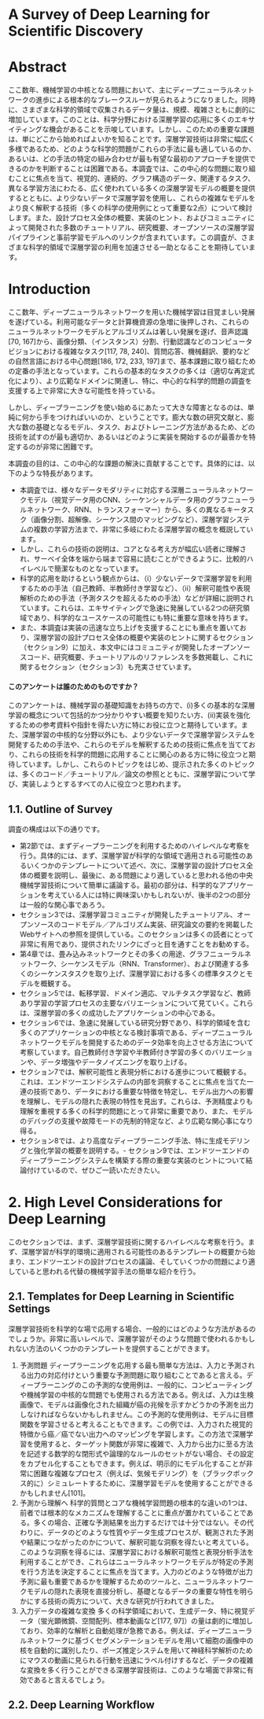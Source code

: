 # A Survey of Deep Learning for Scientific Discovery

# Abstract

ここ数年、機械学習の中核となる問題において、主にディープニューラルネットワークの進歩による根本的なブレークスルーが見られるようになりました。同時に、さまざまな科学的領域で収集されるデータ量は、規模、複雑さともに劇的に増加しています。このことは、科学分野における深層学習の応用に多くのエキサイティングな機会があることを示唆しています。しかし、このための重要な課題は、単にどこから始めればよいかを知ることです。深層学習技術は非常に幅広く多様であるため、どのような科学的問題がこれらの手法に最も適しているのか、あるいは、どの手法の特定の組み合わせが最も有望な最初のアプローチを提供できるのかを判断することは困難である。本調査では、この中心的な問題に取り組むことに焦点を当て、視覚的、連続的、グラフ構造のデータ、関連するタスク、異なる学習方法にわたる、広く使われている多くの深層学習モデルの概要を提供するとともに、より少ないデータで深層学習を使用し、これらの複雑なモデルをより良く解釈する技術（多くの科学の使用例にとって重要な2点）について検討します。また、設計プロセス全体の概要、実装のヒント、およびコミュニティによって開発された多数のチュートリアル、研究概要、オープンソースの深層学習パイプラインと事前学習モデルへのリンクが含まれています。この調査が、さまざまな科学的領域で深層学習の利用を加速させる一助となることを期待しています。

# Introduction

ここ数年、ディープニューラルネットワークを用いた機械学習は目覚ましい発展を遂げている。利用可能なデータと計算機資源の急増に後押しされ、これらのニューラルネットワークモデルとアルゴリズムは著しい発展を遂げ、音声認識[70, 167]から、画像分類、（インスタンス）分割、行動認識などのコンピュータビジョンにおける複雑なタスク[117, 78, 240]、質問応答、機械翻訳、要約などの自然言語における中心問題[186, 172, 233, 197]まで、基本課題に取り組むための定番の手法となっています。これらの基本的なタスクの多くは（適切な再定式化により）、より広範なドメインに関連し、特に、中心的な科学的問題の調査を支援する上で非常に大きな可能性を持っている。

しかし、ディープラーニングを使い始めるにあたって大きな障害となるのは、単純に何から手をつければいいのか、ということです。膨大な数の研究文献と、膨大な数の基礎となるモデル、タスク、およびトレーニング方法があるため、どの技術を試すのが最も適切か、あるいはどのように実装を開始するのが最善かを特定するのが非常に困難です。

本調査の目的は、この中心的な課題の解決に貢献することです。具体的には、以下のような特長があります。

* 本調査では、様々なデータモダリティに対応する深層ニューラルネットワークモデル（視覚データ用のCNN、シーケンシャルデータ用のグラフニューラルネットワーク、RNN、トランスフォーマー）から、多くの異なるキータスク（画像分割、超解像、シーケンス間のマッピングなど）、深層学習システムの複数の学習方法まで、非常に多岐にわたる深層学習の概念を概説しています。
* しかし、これらの技術の説明は、コアとなる考え方が幅広い読者に理解され、サーベイ全体を端から端まで容易に読むことができるように、比較的ハイレベルで簡潔なものとなっています。
* 科学的応用を助けるという観点からは、（i）少ないデータで深層学習を利用するための手法（自己教師、半教師付き学習など）、（ii）解釈可能性や表現解析のための手法（予測タスクを超えるための手法）などが詳細に説明されています。これらは、エキサイティングで急速に発展している2つの研究領域であり、科学的なユースケースの可能性にも特に重要な意味を持ちます。
* また、本調査は実装の迅速な立ち上げを支援することにも重点を置いており、深層学習の設計プロセス全体の概要や実装のヒントに関するセクション（セクション9）に加え、本文中にはコミュニティが開発したオープンソースコード、研究概要、チュートリアルのリファレンスを多数掲載し、これに関するセクション（セクション3）も充実させています。

#### このアンケートは誰のためのものですか？

このアンケートは、機械学習の基礎知識をお持ちの方で、(i)多くの基本的な深層学習の概念について包括的かつ分かりやすい概要を知りたい方、(ii)実装を強化するための参考資料や指針を得たい方に特にお役に立つと期待しています。また、深層学習の中核的な分野以外にも、より少ないデータで深層学習システムを開発するための手法や、これらのモデルを解釈するための技術に焦点を当てており、これらの技術を科学的問題に応用することに関心のある方に特に役立つと期待しています。しかし、これらのトピックをはじめ、提示された多くのトピックは、多くのコード／チュートリアル／論文の参照とともに、深層学習について学び、実装しようとするすべての人に役立つと思われます。

## 1.1. Outline of Survey

調査の構成は以下の通りです。

* 第2節では、まずディープラーニングを利用するためのハイレベルな考察を行う。具体的には、まず、深層学習が科学的な領域で適用される可能性のあるいくつかのテンプレートについて述べ、次に、深層学習の設計プロセス全体の概要を説明し、最後に、ある問題により適していると思われる他の中央機械学習技術について簡単に議論する。最初の部分は、科学的なアプリケーションを考えている人には特に興味深いかもしれないが、後半の2つの部分は一般的な関心事であろう。
* セクション3では、深層学習コミュニティが開発したチュートリアル、オープンソースのコードモデル／アルゴリズム実装、研究論文の要約を掲載したWebサイトへの参照を提供している。このセクションは多くの読者にとって非常に有用であり、提供されたリンクにざっと目を通すことをお勧めする。
* 第4章では、畳み込みネットワークとその多くの用途、グラフニューラルネットワーク、シーケンスモデル（RNN、Transformer）、および関連する多くのシーケンスタスクを取り上げ、深層学習における多くの標準タスクとモデルを概観する。
* セクション5では、転移学習、ドメイン適応、マルチタスク学習など、教師あり学習の学習プロセスの主要なバリエーションについて見ていく。これらは、深層学習の多くの成功したアプリケーションの中心である。
* セクション6では、急速に発展している研究分野であり、科学的領域を含む多くのアプリケーションの中核となる検討事項である、ディープニューラルネットワークモデルを開発するためのデータ効率を向上させる方法について考察しています。自己教師付き学習や半教師付き学習の多くのバリエーションや、データ増強やデータノイズニングを取り上げる。
* セクション7では、解釈可能性と表現分析における進歩について概観する。これは、エンドツーエンドシステムの内部を洞察することに焦点を当てた一連の技術であり、データにおける重要な特徴を特定し、モデル出力への影響を理解し、モデルの隠れた表現の特性を見出す。これらは、予測精度よりも理解を重視する多くの科学的問題にとって非常に重要であり、また、モデルのデバッグの支援や故障モードの先制的特定など、より広範な関心事になり得る。
* セクション8では、より高度なディープラーニング手法、特に生成モデリングと強化学習の概要を説明する。- セクション9では、エンドツーエンドのディープラーニングシステムを構築する際の重要な実装のヒントについて結論付けているので、ぜひご一読いただきたい。

# 2. High Level Considerations for Deep Learning

このセクションでは、まず、深層学習技術に関するハイレベルな考察を行う。まず、深層学習が科学的環境に適用される可能性のあるテンプレートの概要から始まり、エンドツーエンドの設計プロセスの議論、そしていくつかの問題により適していると思われる代替の機械学習手法の簡単な紹介を行う。

## 2.1. Templates for Deep Learning in Scientific Settings

深層学習技術を科学的な場で応用する場合、一般的にはどのような方法があるのでしょうか。非常に高いレベルで、深層学習がそのような問題で使われるかもしれない方法のいくつかのテンプレートを提供することができます。

1. 予測問題 ディープラーニングを応用する最も簡単な方法は、入力と予測される出力の対応付けという重要な予測問題に取り組むことであると言える。ディープラーニングのこの予測的な使用例は、一般的に、コンピューティングや機械学習の中核的な問題でも使用される方法である。例えば、入力は生検画像で、モデルは画像化された組織が癌の兆候を示すかどうかの予測を出力しなければならないかもしれません。この予測的な使用例は、モデルに目標関数を学習させると考えることもできます。この例では、入力された視覚的特徴から癌／癌でない出力へのマッピングを学習します。この方法で深層学習を使用すると、ターゲット関数が非常に複雑で、入力から出力に至る方法を記述する数学的な閉形式や論理的なルールのセットがない場合、その設定をカプセル化することもできます。例えば、明示的にモデル化することが非常に困難な複雑なプロセス（例えば、気候モデリング）を（ブラックボックス的に）シミュレートするために、深層学習モデルを使用することができるかもしれません[101]。
1. 予測から理解へ 科学的質問とコアな機械学習問題の根本的な違いの1つは、前者では根本的なメカニズムを理解することに重点が置かれていることである。多くの場合、正確な予測結果を出力するだけでは十分ではない。その代わりに、データのどのような性質やデータ生成プロセスが、観測された予測や結果につながったのかについて、解釈可能な洞察を得たいと考えている。このような洞察を得るには、深層学習における解釈可能性と表現分析手法を利用することができ、これらはニューラルネットワークモデルが特定の予測を行う方法を決定することに焦点を当てます。入力のどのような特徴が出力予測に最も重要であるかを理解するためのツールと、ニューラルネットワークモデルの隠れた表現を直接分析し、基礎となるデータの重要な特性を明らかにする技術の両方について、大きな研究が行われてきました。
1. 入力データの複雑な変換 多くの科学領域において、生成データ、特に視覚データ（蛍光顕微鏡、空間配列、標本動画など[177, 97]）の量は劇的に増加しており、効率的な解析と自動処理が急務である。例えば、ディープニューラルネットワークに基づくセグメンテーションモデルを用いて細胞の画像中の核を自動的に識別したり、ポーズ推定システムを用いて神経科学解析のためにマウスの動画に見られる行動を迅速にラベル付けするなど、データの複雑な変換を多く行うことができる深層学習技術は、このような場面で非常に有効であると言えるでしょう。

## 2.2. Deep Learning Workflow